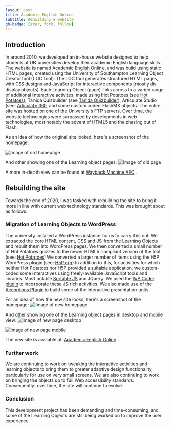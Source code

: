 ```yaml
---
layout: post
title: Academic English Online
subtitle: Rebuilding a website
gh-badge: [star, fork, follow]
---
```


## Introduction
In around 2010, we developed an in-house website designed to help students at UK universities develop their academic English language skills. 
The website is named Academic English Online, and was build using static HTML pages, created using the University of Southampton Learning Object Creator tool (LOC Tool).
The LOC tool generates structured HTML pages, with CSS designs and JavaScript for interactive components (mostly div display objects). 
Each Learning Object (page) links across to a varied range of additional interactive activites, made using Hot Potatoes (see <a href="https://hotpot.uvic.ca/">Hot Potatoes</a>), Tanida Quizbuilder (see <a href="https://www.quiz-builder.com/download.html">Tanida Quizbuilder</a>), Articulate Studio (see: <a href="https://articulate.com/360/studio">Articulate 360</a>, and some custom coded FlashMX objects. 
The entire site was hosted on one of the University's FTP servers.
Over time, the website technologies were surpassed by developments in web technologies, most notably the advent of HTML5 and the phasing out of Flash. 

As an idea of how the original site looked, here's a screenshot of the homepage:

![Image of old homepage](https://martinbarge.github.io/img/AEO-July-2020-homepage.png)

And other showing one of the Learning object pages:
![Image of old page](https://martinbarge.github.io/img/AEO-July-2020-pron.png)

A more in-depth view can be found at [Wayback Machine AEO](https://web.archive.org/web/20200721184211/http://aeo.sllf.qmul.ac.uk/) .

## Rebuilding the site
Towards the end of 2020, I was tasked with rebuilding the site to bring it more in line with current web technology standards. This was brought about as follows:

### Migration of Learning Objects to WordPress
The university installed a WordPress instance for us to carry this out.
We extracted the core HTML content, CSS and JS from the Learning Objects and rebuilt them into WordPress pages.
We then converted a small number of Hot Potatoes quizzes to the newer HTML5 compliant version of the tool (see: <a href="https://hotpot.uvic.ca/">Hot Potatoes</a>)
We converted a larger number of items using the H5P WordPress plugin (see: <a href="https://h5p.org/">H5P.org</a>)
In addition to this, for activities for which neither Hot Potatoes nor H5P provided a suitable application, we custom-coded some interactives using freely-available JavaScript tools and libraries. Most notable [Sortable JS](https://github.com/SortableJS/Sortable) and JQuery. We used the [WP Coder plugin](https://wordpress.org/plugins/wp-coder/) to incorporate these JS rich activities. 
We also made use of the [Accordions Plugin](https://pickplugins.com/item/accordions-html-css3-responsive-accordion-grid-for-wordpress) to build some of the interactive presentation units.

For an idea of how the new site looks, here's a screenshot of the homepage:
![Image of new homepage](https://martinbarge.github.io/img/AEO-August-2021-home.png)

And other showing one of the Learning object pages in desktop and mobile view:
![Image of new page desktop](https://martinbarge.github.io/img/AEO-August-2021-pron.png)

![Image of new page mobile](https://martinbarge.github.io/img/pron-mobile-view.png)

The new site is available at: [Academic English Online](https://aeo.sllf.qmul.ac.uk/) .

### Further work
We are continuing to work on tweaking the interactive activities and learning objects to bring them to greater adaptive design functionality, particularly for use on very small screens.
We are also continuing to work on bringing the objects up to full Web accessibility standards. 
Consequently, over time, the site will continue to evolve.

### Conclusion
This development project has been demanding and time-consuming, and some of the Learning Objects are still being worked on to improve the user experience.

